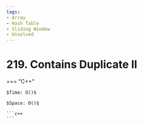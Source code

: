 ```yaml
---
tags:
- Array
- Hash Table
- Sliding Window
- Unsolved
---
```



# 219. Contains Duplicate II

=== "C++"

    $Time: O()$

    $Space: O()$

    ```c++
    ```